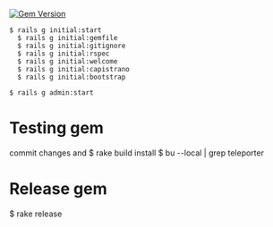 [![Gem Version](https://badge.fury.io/rb/teleporter.svg)](http://badge.fury.io/rb/teleporter)

```
$ rails g initial:start
  $ rails g initial:gemfile
  $ rails g initial:gitignore
  $ rails g initial:rspec
  $ rails g initial:welcome
  $ rails g initial:capistrano
  $ rails g initial:bootstrap

$ rails g admin:start
```
# Testing gem
commit changes and
$ rake build install
$ bu --local | grep teleporter

# Release gem
$ rake release

